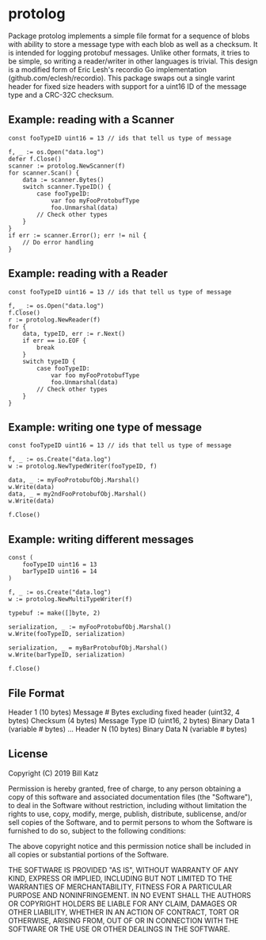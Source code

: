 # protolog

Package protolog implements a simple file format for a sequence of blobs
with ability to store a message type with each blob as well as a checksum.
It is intended for logging protobuf messages.  Unlike other formats, it
tries to be simple, so writing a reader/writer in other languages is
trivial.  This design is a modified form of Eric Lesh's recordio Go
implementation (github.com/eclesh/recordio).  This package swaps out a single
varint header for fixed size headers with support for a uint16 ID of the message 
type and a CRC-32C checksum.

## Example: reading with a Scanner
	const fooTypeID uint16 = 13 // ids that tell us type of message

	f, _ := os.Open("data.log")
	defer f.Close()
	scanner := protolog.NewScanner(f)
	for scanner.Scan() {
		data := scanner.Bytes()
		switch scanner.TypeID() {
			case fooTypeID:
				var foo myFooProtobufType
				foo.Unmarshal(data)
			// Check other types
		}
	}
	if err := scanner.Error(); err != nil {
		// Do error handling
	}

## Example: reading with a Reader
	const fooTypeID uint16 = 13 // ids that tell us type of message

	f, _ := os.Open("data.log")
	f.Close()
	r := protolog.NewReader(f)
	for {
		data, typeID, err := r.Next()
		if err == io.EOF {
			break
		}
		switch typeID {
			case fooTypeID:
				var foo myFooProtobufType
				foo.Unmarshal(data)
			// Check other types
		}
	}

## Example: writing one type of message
	const fooTypeID uint16 = 13 // ids that tell us type of message

	f, _ := os.Create("data.log")
	w := protolog.NewTypedWriter(fooTypeID, f)

	data, _ := myFooProtobufObj.Marshal()
	w.Write(data)
	data, _ = my2ndFooProtobufObj.Marshal()
	w.Write(data)
	
	f.Close()

## Example: writing different messages
	const (
		fooTypeID uint16 = 13
		barTypeID uint16 = 14
	)

	f, _ := os.Create("data.log")
	w := protolog.NewMultiTypeWriter(f)

	typebuf := make([]byte, 2)

	serialization, _ := myFooProtobufObj.Marshal()
	w.Write(fooTypeID, serialization)

	serialization, _ = myBarProtobufObj.Marshal()
	w.Write(barTypeID, serialization)

	f.Close()

## File Format

Header 1 (10 bytes)
    Message # Bytes excluding fixed header (uint32, 4 bytes)
    Checksum (4 bytes)
    Message Type ID (uint16, 2 bytes)
Binary Data 1 (variable # bytes)
...
Header N (10 bytes)
Binary Data N (variable # bytes)

## License

Copyright (C) 2019 Bill Katz

Permission is hereby granted, free of charge, to any person obtaining
a copy of this software and associated documentation files (the
"Software"), to deal in the Software without restriction, including
without limitation the rights to use, copy, modify, merge, publish,
distribute, sublicense, and/or sell copies of the Software, and to
permit persons to whom the Software is furnished to do so, subject to
the following conditions:

The above copyright notice and this permission notice shall be
included in all copies or substantial portions of the Software.

THE SOFTWARE IS PROVIDED "AS IS", WITHOUT WARRANTY OF ANY KIND,
EXPRESS OR IMPLIED, INCLUDING BUT NOT LIMITED TO THE WARRANTIES OF
MERCHANTABILITY, FITNESS FOR A PARTICULAR PURPOSE AND
NONINFRINGEMENT. IN NO EVENT SHALL THE AUTHORS OR COPYRIGHT HOLDERS BE
LIABLE FOR ANY CLAIM, DAMAGES OR OTHER LIABILITY, WHETHER IN AN ACTION
OF CONTRACT, TORT OR OTHERWISE, ARISING FROM, OUT OF OR IN CONNECTION
WITH THE SOFTWARE OR THE USE OR OTHER DEALINGS IN THE SOFTWARE.
